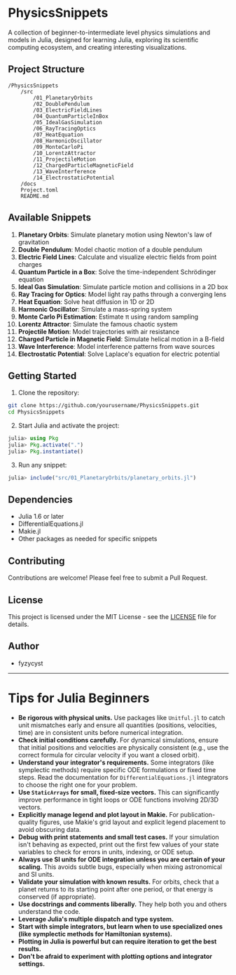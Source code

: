 # PhysicsSnippets

<!-- Trigger CI: trivial change -->

A collection of beginner-to-intermediate level physics simulations and models in Julia, designed for learning Julia, exploring its scientific computing ecosystem, and creating interesting visualizations.

## Project Structure

```
/PhysicsSnippets
    /src
        /01_PlanetaryOrbits
        /02_DoublePendulum
        /03_ElectricFieldLines
        /04_QuantumParticleInBox
        /05_IdealGasSimulation
        /06_RayTracingOptics
        /07_HeatEquation
        /08_HarmonicOscillator
        /09_MonteCarloPi
        /10_LorentzAttractor
        /11_ProjectileMotion
        /12_ChargedParticleMagneticField
        /13_WaveInterference
        /14_ElectrostaticPotential
    /docs
    Project.toml
    README.md
```

## Available Snippets

1. **Planetary Orbits**: Simulate planetary motion using Newton's law of gravitation
2. **Double Pendulum**: Model chaotic motion of a double pendulum
3. **Electric Field Lines**: Calculate and visualize electric fields from point charges
4. **Quantum Particle in a Box**: Solve the time-independent Schrödinger equation
5. **Ideal Gas Simulation**: Simulate particle motion and collisions in a 2D box
6. **Ray Tracing for Optics**: Model light ray paths through a converging lens
7. **Heat Equation**: Solve heat diffusion in 1D or 2D
8. **Harmonic Oscillator**: Simulate a mass-spring system
9. **Monte Carlo Pi Estimation**: Estimate π using random sampling
10. **Lorentz Attractor**: Simulate the famous chaotic system
11. **Projectile Motion**: Model trajectories with air resistance
12. **Charged Particle in Magnetic Field**: Simulate helical motion in a B-field
13. **Wave Interference**: Model interference patterns from wave sources
14. **Electrostatic Potential**: Solve Laplace's equation for electric potential

## Getting Started

1. Clone the repository:
```bash
git clone https://github.com/yourusername/PhysicsSnippets.git
cd PhysicsSnippets
```

2. Start Julia and activate the project:
```julia
julia> using Pkg
julia> Pkg.activate(".")
julia> Pkg.instantiate()
```

3. Run any snippet:
```julia
julia> include("src/01_PlanetaryOrbits/planetary_orbits.jl")
```

## Dependencies

- Julia 1.6 or later
- DifferentialEquations.jl
- Makie.jl
- Other packages as needed for specific snippets

## Contributing

Contributions are welcome! Please feel free to submit a Pull Request.

## License

This project is licensed under the MIT License - see the [LICENSE](LICENSE) file for details.

## Author

- fyzycyst

---

# Tips for Julia Beginners

- **Be rigorous with physical units.** Use packages like `Unitful.jl` to catch unit mismatches early and ensure all quantities (positions, velocities, time) are in consistent units before numerical integration.
- **Check initial conditions carefully.** For dynamical simulations, ensure that initial positions and velocities are physically consistent (e.g., use the correct formula for circular velocity if you want a closed orbit).
- **Understand your integrator's requirements.** Some integrators (like symplectic methods) require specific ODE formulations or fixed time steps. Read the documentation for `DifferentialEquations.jl` integrators to choose the right one for your problem.
- **Use `StaticArrays` for small, fixed-size vectors.** This can significantly improve performance in tight loops or ODE functions involving 2D/3D vectors.
- **Explicitly manage legend and plot layout in Makie.** For publication-quality figures, use Makie's grid layout and explicit legend placement to avoid obscuring data.
- **Debug with print statements and small test cases.** If your simulation isn't behaving as expected, print out the first few values of your state variables to check for errors in units, indexing, or ODE setup.
- **Always use SI units for ODE integration unless you are certain of your scaling.** This avoids subtle bugs, especially when mixing astronomical and SI units.
- **Validate your simulation with known results.** For orbits, check that a planet returns to its starting point after one period, or that energy is conserved (if appropriate).
- **Use docstrings and comments liberally.** They help both you and others understand the code.
- **Leverage Julia's multiple dispatch and type system.**
- **Start with simple integrators, but learn when to use specialized ones (like symplectic methods for Hamiltonian systems).**
- **Plotting in Julia is powerful but can require iteration to get the best results.**
- **Don't be afraid to experiment with plotting options and integrator settings.**

<!-- As more examples are added, accumulate additional tips here. --> 